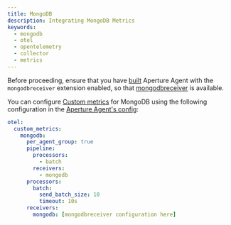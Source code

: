 ```yaml
---
title: MongoDB
description: Integrating MongoDB Metrics
keywords:
  - mongodb
  - otel
  - opentelemetry
  - collector
  - metrics
---
```


Before proceeding, ensure that you have [built][build] Aperture Agent with the
`mongodbreceiver` extension enabled, so that [mongodbreceiver][receiver] is
available.

You can configure [Custom metrics][custom-metrics] for MongoDB using the
following configuration in the [Aperture Agent's config][agent-config]:

```yaml
otel:
  custom_metrics:
    mongodb:
      per_agent_group: true
      pipeline:
        processors:
          - batch
        receivers:
          - mongodb
      processors:
        batch:
          send_batch_size: 10
          timeout: 10s
      receivers:
        mongodb: [mongodbreceiver configuration here]
```

[build]: /reference/aperturectl/build/agent/agent.md
[receiver]:
  https://github.com/open-telemetry/opentelemetry-collector-contrib/tree/main/receiver/mongodbreceiver
[custom-metrics]: /reference/configuration/agent.md#custom-metrics-config
[agent-config]: /reference/configuration/agent.md#agent-o-t-e-l-config
